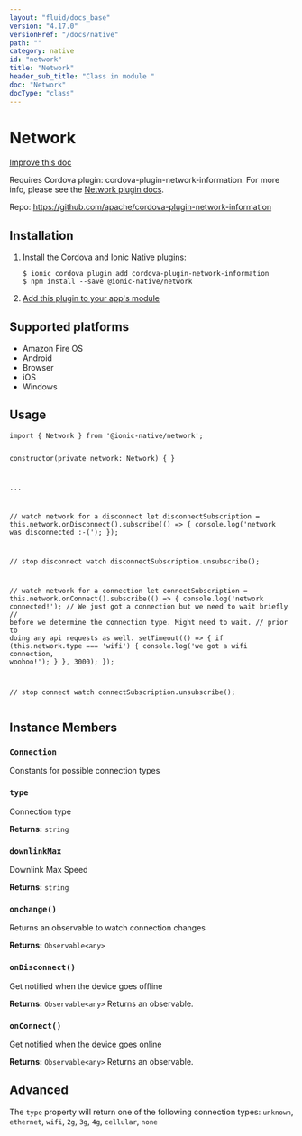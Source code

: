 ```yaml
---
layout: "fluid/docs_base"
version: "4.17.0"
versionHref: "/docs/native"
path: ""
category: native
id: "network"
title: "Network"
header_sub_title: "Class in module "
doc: "Network"
docType: "class"
---
```


<h1 class="api-title">Network</h1>

<a class="improve-v2-docs" href="http://github.com/ionic-team/ionic-native/edit/master/src/@ionic-native/plugins/network/index.ts#L22">
  Improve this doc
</a>







<p>Requires Cordova plugin: cordova-plugin-network-information. For more info, please see the <a href="https://github.com/apache/cordova-plugin-network-information">Network plugin docs</a>.</p>


<p>Repo:
  <a href="https://github.com/apache/cordova-plugin-network-information">
    https://github.com/apache/cordova-plugin-network-information
  </a>
</p>


<h2><a class="anchor" name="installation" href="#installation"></a>Installation</h2>
<ol class="installation">
  <li>Install the Cordova and Ionic Native plugins:<br>
    <pre><code class="nohighlight">$ ionic cordova plugin add cordova-plugin-network-information
$ npm install --save @ionic-native/network
</code></pre>
  </li>
  <li><a href="https://ionicframework.com/docs/native/#Add_Plugins_to_Your_App_Module">Add this plugin to your app's module</a></li>
</ol>



<h2><a class="anchor" name="platforms" href="#platforms"></a>Supported platforms</h2>
<ul>
  <li>Amazon Fire OS</li><li>Android</li><li>Browser</li><li>iOS</li><li>Windows</li>
</ul>






<h2><a class="anchor" name="usage" href="#usage"></a>Usage</h2>
<pre><code class="lang-typescript">import { Network } from &#39;@ionic-native/network&#39;;

constructor(private network: Network) { }

...

// watch network for a disconnect
let disconnectSubscription = this.network.onDisconnect().subscribe(() =&gt; {
  console.log(&#39;network was disconnected :-(&#39;);
});

// stop disconnect watch
disconnectSubscription.unsubscribe();


// watch network for a connection
let connectSubscription = this.network.onConnect().subscribe(() =&gt; {
  console.log(&#39;network connected!&#39;);
  // We just got a connection but we need to wait briefly
   // before we determine the connection type. Might need to wait.
  // prior to doing any api requests as well.
  setTimeout(() =&gt; {
    if (this.network.type === &#39;wifi&#39;) {
      console.log(&#39;we got a wifi connection, woohoo!&#39;);
    }
  }, 3000);
});

// stop connect watch
connectSubscription.unsubscribe();
</code></pre>








<h2><a class="anchor" name="instance-members" href="#instance-members"></a>Instance Members</h2>
<h3><a class="anchor" name="Connection" href="#Connection"></a><code>Connection</code></h3>

Constants for possible connection types



<h3><a class="anchor" name="type" href="#type"></a><code>type</code></h3>


Connection type


<div class="return-value" markdown="1">
  <i class="icon ion-arrow-return-left"></i>
  <b>Returns:</b> <code>string</code> 
</div><h3><a class="anchor" name="downlinkMax" href="#downlinkMax"></a><code>downlinkMax</code></h3>


Downlink Max Speed


<div class="return-value" markdown="1">
  <i class="icon ion-arrow-return-left"></i>
  <b>Returns:</b> <code>string</code> 
</div><h3><a class="anchor" name="onchange" href="#onchange"></a><code>onchange()</code></h3>


Returns an observable to watch connection changes


<div class="return-value" markdown="1">
  <i class="icon ion-arrow-return-left"></i>
  <b>Returns:</b> <code>Observable&lt;any&gt;</code> 
</div><h3><a class="anchor" name="onDisconnect" href="#onDisconnect"></a><code>onDisconnect()</code></h3>




Get notified when the device goes offline


<div class="return-value" markdown="1">
  <i class="icon ion-arrow-return-left"></i>
  <b>Returns:</b> <code>Observable&lt;any&gt;</code> Returns an observable.
</div><h3><a class="anchor" name="onConnect" href="#onConnect"></a><code>onConnect()</code></h3>




Get notified when the device goes online


<div class="return-value" markdown="1">
  <i class="icon ion-arrow-return-left"></i>
  <b>Returns:</b> <code>Observable&lt;any&gt;</code> Returns an observable.
</div>

<h2><a class="anchor" name="advanced" href="#advanced"></a>Advanced</h2>
<p>The <code>type</code> property will return one of the following connection types: <code>unknown</code>, <code>ethernet</code>, <code>wifi</code>, <code>2g</code>, <code>3g</code>, <code>4g</code>, <code>cellular</code>, <code>none</code></p>




